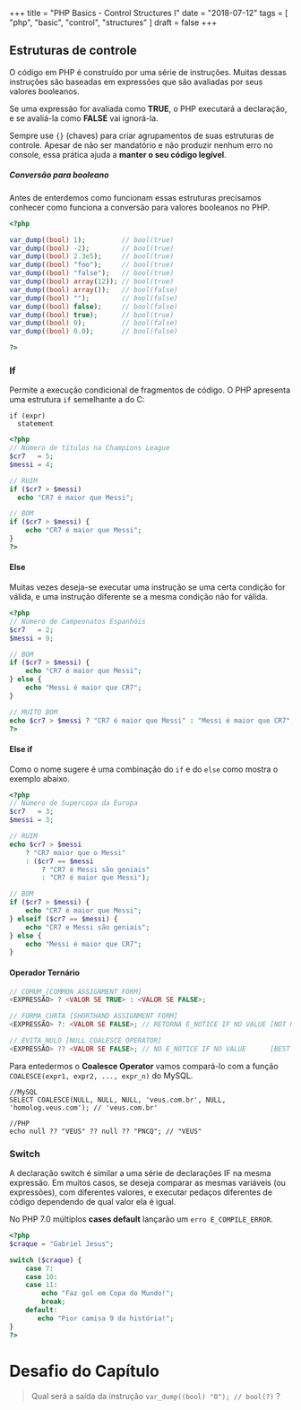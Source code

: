 +++
title = "PHP Basics - Control Structures I"
date = "2018-07-12"
tags = [
  "php", "basic", "control", "structures"
]
draft = false
+++

## Estruturas de controle

O código em PHP é construído por uma série de instruções. Muitas
dessas instruções são baseadas em expressões que são avaliadas por seus valores booleanos. 

Se uma expressão for avaliada como **TRUE**, o PHP executará a declaração, e se avaliá-la como **FALSE** vai ignorá-la.

Sempre use `{}` (chaves) para criar agrupamentos de suas estruturas de controle. Apesar de não ser mandatório e não 
produzir nenhum erro no console, essa prática ajuda a **manter o seu código legível**.

##### Conversão para booleano

Antes de enterdemos como funcionam essas estruturas precisamos conhecer como funciona a conversão para valores 
booleanos no PHP.

```php
<?php

var_dump((bool) 1);         // bool(true)
var_dump((bool) -2);        // bool(true)
var_dump((bool) 2.3e5);     // bool(true)
var_dump((bool) "foo");     // bool(true)
var_dump((bool) "false");   // bool(true)
var_dump((bool) array(12)); // bool(true)
var_dump((bool) array());   // bool(false)
var_dump((bool) "");        // bool(false)
var_dump((bool) false);     // bool(false)
var_dump((bool) true);      // bool(true)
var_dump((bool) 0);         // bool(false)
var_dump((bool) 0.0);       // bool(false)

?>
```

### If

Permite a execução condicional de fragmentos de código. O PHP apresenta uma estrutura `if` semelhante a do C:

```
if (expr)
  statement
```

```php
<?php
// Número de títulos na Champions League
$cr7   = 5;
$messi = 4;

// RUIM
if ($cr7 > $messi)
  echo "CR7 é maior que Messi";

// BOM
if ($cr7 > $messi) {
    echo "CR7 é maior que Messi";
}
?>
```

#### Else

Muitas vezes deseja-se executar uma instrução se uma certa condição for válida, e uma instrução diferente se a mesma 
condição não for válida.

```php
<?php
// Número de Campeonatos Espanhóis
$cr7   = 2;
$messi = 9;

// BOM
if ($cr7 > $messi) {
    echo "CR7 é maior que Messi";
} else {
    echo "Messi é maior que CR7";
}

// MUITO BOM
echo $cr7 > $messi ? "CR7 é maior que Messi" : "Messi é maior que CR7";
?>
```

#### Else if

Como o nome sugere é uma combinação do `if` e do `else` como mostra o exemplo abaixo.

```php
<?php
// Número de Supercopa da Europa
$cr7   = 3;
$messi = 3;

// RUIM
echo $cr7 > $messi
    ? "CR7 maior que o Messi"
    : ($cr7 == $messi
        ? "CR7 é Messi são geniais"
        : "CR7 é maior que Messi");

// BOM
if ($cr7 > $messi) {
    echo "CR7 é maior que Messi";
} elseif ($cr7 == $messi) {
    echo "CR7 e Messi são geniais";
} else {
    echo "Messi é maior que CR7";
}
```

#### Operador Ternário

```php
// COMUM [COMMON ASSIGNMENT FORM]
<EXPRESSÃO> ? <VALOR SE TRUE> : <VALOR SE FALSE>;

// FORMA CURTA [SHORTHAND ASSIGNMENT FORM]
<EXPRESSÃO> ?: <VALOR SE FALSE>; // RETORNA E_NOTICE IF NO VALUE [NOT RECOMMENDED]

// EVITA NULO [NULL COALESCE OPERATOR]
<EXPRESSÃO> ?? <VALOR SE FALSE>; // NO E_NOTICE IF NO VALUE      [BEST PRACTICE]
```

Para entedermos o **Coalesce Operator** vamos compará-lo com a função `COALESCE(expr1, expr2, ..., expr_n)` do MySQL.

```
//MySQL
SELECT COALESCE(NULL, NULL, NULL, 'veus.com.br', NULL, 'homolog.veus.com'); // 'veus.com.br'

//PHP
echo null ?? "VEUS" ?? null ?? "PNCQ"; // "VEUS"
```

### Switch

A declaração switch é similar a uma série de declarações IF na mesma expressão. Em muitos casos, se deseja comparar as 
mesmas variáveis (ou expressões), com diferentes valores, e executar pedaços diferentes de código dependendo de qual 
valor ela é igual.

No PHP 7.0 múltiplos **cases default** lançarão um `erro E_COMPILE_ERROR`.

```php
<?php
$craque = "Gabriel Jesus";

switch ($craque) {
    case 7:
    case 10:
    case 11:
        echo "Faz gol em Copa do Mundo!";
        break;
    default:
       echo "Pior camisa 9 da história!";
}
?>
```

# Desafio do Capítulo

> Qual será a saída da instrução `var_dump((bool) "0"); // bool(?)` ?

